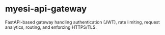 # myesi-api-gateway
FastAPI-based gateway handling authentication (JWT), rate limiting, request analytics, routing, and enforcing HTTPS/TLS.
